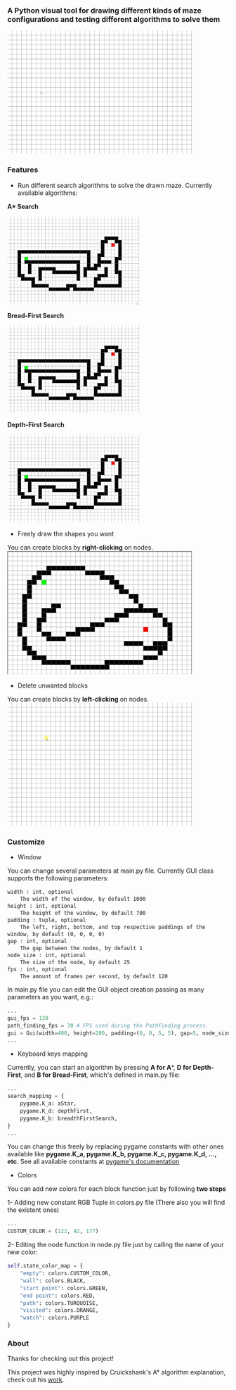 ### A Python visual tool for drawing different kinds of maze configurations and testing different algorithms to solve them
<img src="https://github.com/Renua-Meireles/PathFinding/blob/master/screenshots/draw_and_run.gif" width="420" height="280" />

### Features
- Run different search algorithms to solve the drawn maze. Currently available algorithms:

**A\* Search**

<img src="https://github.com/Renua-Meireles/PathFinding/blob/master/screenshots/aStar.gif" width="300" height="200" />

**Bread-First Search**

<img src="https://github.com/Renua-Meireles/PathFinding/blob/master/screenshots/bread-first.gif" width="300" height="200" />

**Depth-First Search**

<img src="https://github.com/Renua-Meireles/PathFinding/blob/master/screenshots/depth-first.gif" width="300" height="200" />

 
- Freely draw the shapes you want

You can create blocks by **right-clicking** on nodes.
<img src="https://github.com/Renua-Meireles/PathFinding/blob/master/screenshots/ss01.png" width="420" height="280" />

- Delete unwanted blocks

You can create blocks by **left-clicking** on nodes.
<img src="https://github.com/Renua-Meireles/PathFinding/blob/master/screenshots/draw.gif" width="420" height="280" />
 
### Customize
- Window

You can change several parameters at main.py file. Currently GUI class supports the following parameters: 

```
width : int, optional
    The width of the window, by default 1000
height : int, optional
    The height of the window, by default 700
padding : tuple, optional
    The left, right, bottom, and top respective paddings of the window, by default (0, 0, 0, 0)
gap : int, optional
    The gap between the nodes, by default 1
node_size : int, optional
    The size of the node, by default 25
fps : int, optional
    The amount of frames per second, by default 120
 ```
 
In main.py file you can edit the GUI object creation passing as many parameters as you want, e.g.:

```python
...
gui_fps = 120
path_finding_fps = 30 # FPS used during the PathFinding process.
gui = Gui(width=400, height=200, padding=(0, 0, 5, 5), gap=5, node_size=50, fps=gui_fps)
...
```

- Keyboard keys mapping

Currently, you can start an algorithm by pressing **A for A***, **D for Depth-First**, and **B for Bread-First**, which's defined in main.py file:

```python
...
search_mapping = {
    pygame.K_a: aStar,
    pygame.K_d: depthFirst,
    pygame.K_b: breadthFirstSearch,
}
...
```

You can change this freely by replacing pygame constants with other ones available like 
**pygame.K_a, pygame.K_b, pygame.K_c, pygame.K_d, ..., etc**. See all available constants at [pygame's documentation](https://www.pygame.org/docs/ref/key.html)

- Colors

You can add new colors for each block function just by following **two steps**

1- Adding new constant RGB Tuple in colors.py file (There also you will find the existent ones)

```python
...
CUSTOM_COLOR = (122, 42, 177)
```

2- Editing the node function in node.py file just by calling the name of your new color:

```python
self.state_color_map = {
    "empty": colors.CUSTOM_COLOR,
    "wall": colors.BLACK,
    "start point": colors.GREEN,
    "end point": colors.RED,
    "path": colors.TURQUOISE,
    "visited": colors.ORANGE,
    "watch": colors.PURPLE
}
```
 
 ### About
Thanks for checking out this project!

This project was highly inspired by Cruickshank's A* algorithm explanation, check out his [work](https://morioh.com/p/cf0c6b11c848).
